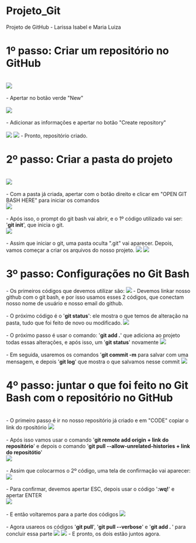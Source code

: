 # Projeto_Git
Projeto de GitHub - Larissa Isabel e Maria Luiza 

<h1>1º passo: Criar um repositório no GitHub </h1>
<br>
<img src = "https://github.com/MaluAlmeida/Projeto_Git/assets/150203502/7d6ca208-5f55-4ad1-8919-7e844ead4e4c.jpeg"> 
<br>
<br>
- Apertar no botão verde "New"
<br>
<br>
<img src ="https://github.com/MaluAlmeida/Projeto_Git/assets/150203502/859ae489-75ab-4247-b5ee-1e145bb0a0da.jpeg">
<br>
<br> 
- Adicionar as informações e apertar no botão "Create repository"
 <br> 
 <br> 
<img src = "https://github.com/MaluAlmeida/Projeto_Git/assets/150203502/935bb63f-f12e-4ed0-92ba-19ef3a1339d9.jpeg">
<img src = "https://github.com/MaluAlmeida/Projeto_Git/assets/150203502/c2d158a0-7624-46a5-b55c-8442043dd0b4.jpeg">
- Pronto, repositório criado.
<br>
<h1>2º passo: Criar a pasta do projeto </h1>
<br>
<img src = "https://github.com/MaluAlmeida/Projeto_Git/assets/150203502/e29a41af-443b-4eda-9c48-c97c811f4392.jpeg">
<br>
<br>
- Com a pasta já criada, apertar com o botão direito e clicar em "OPEN GIT BASH HERE" para iniciar os comandos 
<br>
<img src = "https://github.com/MaluAlmeida/Projeto_Git/assets/150203502/36a1a083-5357-468e-827a-14ede8481f8a2.jpeg">
<br>
<br>
- Após isso, o prompt do git bash vai abrir, e o 1º código utilizado vai ser: '<b>git init</b>', que inicia o git. 
<br>
<img src = "https://github.com/MaluAlmeida/Projeto_Git/assets/150203502/7ef4848d-879a-460f-a275-286460a3006e.jpeg">
<br>
<br>
- Assim que iniciar o git, uma pasta oculta ".git" vai aparecer. Depois, vamos começar a criar os arquivos do nosso projeto.
<img src ="https://github.com/MaluAlmeida/Projeto_Git/assets/150203502/d741391d-c298-42f7-a00a-b3f141c6c50e.jpeg">
<img src ="https://github.com/MaluAlmeida/Projeto_Git/assets/150203502/ac945d84-d0bd-4b69-9410-27bf4915954b.jpeg">
<h1>3º passo: Configurações no Git Bash</h1>
- Os primeiros códigos que devemos utilizar são: 
<img src ="https://github.com/MaluAlmeida/Projeto_Git/assets/150203502/5ea67fd9-50cd-4e2f-bb53-e3971937bbbd.jpeg"> 
 - Devemos linkar nosso github com o git bash, e por isso usamos esses 2 códigos, que conectam nosso nome de usuário e nosso email do github. 
 <br>
 <br>
- O próximo código é o '<b>git status</b>': ele mostra o que temos de alteração na pasta, tudo que foi feito de novo ou modificado. 
<img src ="https://github.com/MaluAlmeida/Projeto_Git/assets/150203502/7b2699b7-36db-432a-91b7-2a99f4e7854d.jpeg">
<br>
<br>
- O próximo passo é usar o comando: '<b>git add .</b>' que adiciona ao projeto todas essas alterações, e após isso, um '<b>git status</b>' novamente
<img src ="https://github.com/MaluAlmeida/Projeto_Git/assets/150203502/23dbd074-2fac-4a5c-a2e5-4ed9fa66c6cd.jpeg">
<br>
<br>
- Em seguida, usaremos os comandos '<b>git commit -m</b> para salvar com uma mensagem, e depois '<b>git log</b>' que mostra o que salvamos nesse commit
<img src ="https://github.com/MaluAlmeida/Projeto_Git/assets/150203502/05e7a75f-bcb5-4b7e-8ca9-c49c1f2f59a0.jpeg">

<h1>4º passo: juntar o que foi feito no Git Bash com o repositório no GitHub</h1>
<br>
- O primeiro passo é ir no nosso repositório já criado e em "CODE" copiar o link do rpositório
<img src ="https://github.com/MaluAlmeida/Projeto_Git/assets/150203502/7e6cd402-b192-401a-b6aa-ef31c0c1a087.jpeg">
<br>
<br>
- Após isso vamos usar o comando '<b>git remote add origin + link do repositório</b>' e depois o comando '<b>git pull --allow-unrelated-histories + link do repositótio</b>'
<br>
<img src ="https://github.com/MaluAlmeida/Projeto_Git/assets/150203502/5c5fb5f3-3052-4c30-9686-12f7917e39c0.jpeg">
<br>
<br>
- Assim que colocarmos o 2º código, uma tela de confirmação vai aparecer:
<img src ="https://github.com/MaluAlmeida/Projeto_Git/assets/150203502/2bddec38-7093-4720-bbb3-84285f9cf7cf.jpeg">
<br><br>
- Para confirmar, devemos apertar ESC, depois usar o código '<b>:wq!</b>' e apertar ENTER
<br>
<img src ="https://github.com/MaluAlmeida/Projeto_Git/assets/150203502/0081df09-7038-480d-8e2e-dc8f7de89cbe.jpeg">
<br>
<br>
- E então voltaremos para a parte dos códigos
<img src ="https://github.com/MaluAlmeida/Projeto_Git/assets/150203502/d79c4516-7dcb-456b-9b01-5e1dddfae88b.jpeg">
<br><br>
- Agora usareos os códigos '<b>git pull</b>', '<b>git pull --verbose</b>' e '<b>git add . </b>' para concluir essa parte
<img src="https://github.com/MaluAlmeida/Projeto_Git/assets/150203502/d79c4516-7dcb-456b-9b01-5e1dddfae88b.jpeg">
<img src="https://github.com/MaluAlmeida/Projeto_Git/assets/150203502/5383072a-d080-4502-893e-dd4054c02ff6.jpeg">
- E pronto, os dois estão juntos agora.
